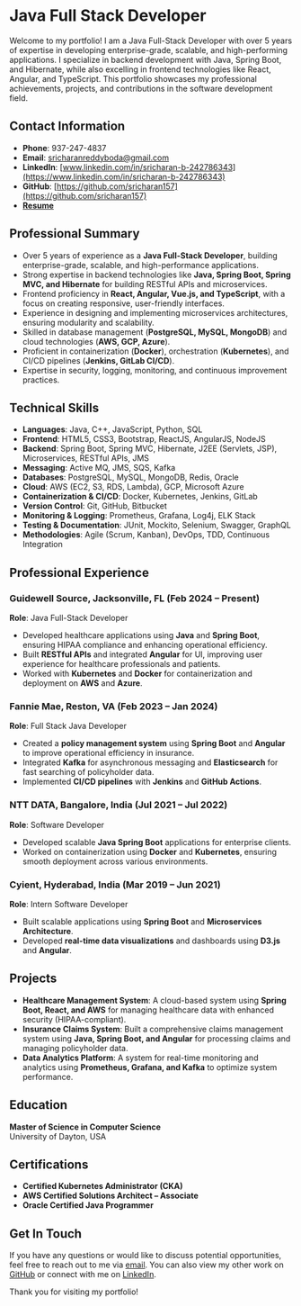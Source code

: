 # Java Full Stack Developer

Welcome to my portfolio! I am a Java Full-Stack Developer with over 5 years of expertise in developing enterprise-grade, scalable, and high-performing applications. I specialize in backend development with Java, Spring Boot, and Hibernate, while also excelling in frontend technologies like React, Angular, and TypeScript. This portfolio showcases my professional achievements, projects, and contributions in the software development field.

## Contact Information

- **Phone**: 937-247-4837  
- **Email**: [sricharanreddyboda@gmail.com](mailto:sricharanreddyboda@gmail.com)  
- **LinkedIn**: [www.linkedin.com/in/sricharan-b-242786343](https://www.linkedin.com/in/sricharan-b-242786343)  
- **GitHub**: [https://github.com/sricharan157](https://github.com/sricharan157)  
- **[Resume](./images/sricharan_resume.pdf)**
## Professional Summary

- Over 5 years of experience as a **Java Full-Stack Developer**, building enterprise-grade, scalable, and high-performance applications.
- Strong expertise in backend technologies like **Java, Spring Boot, Spring MVC, and Hibernate** for building RESTful APIs and microservices.
- Frontend proficiency in **React, Angular, Vue.js, and TypeScript**, with a focus on creating responsive, user-friendly interfaces.
- Experience in designing and implementing microservices architectures, ensuring modularity and scalability.
- Skilled in database management (**PostgreSQL, MySQL, MongoDB**) and cloud technologies (**AWS, GCP, Azure**).
- Proficient in containerization (**Docker**), orchestration (**Kubernetes**), and CI/CD pipelines (**Jenkins, GitLab CI/CD**).
- Expertise in security, logging, monitoring, and continuous improvement practices.

## Technical Skills

- **Languages**: Java, C++, JavaScript, Python, SQL  
- **Frontend**: HTML5, CSS3, Bootstrap, ReactJS, AngularJS, NodeJS  
- **Backend**: Spring Boot, Spring MVC, Hibernate, J2EE (Servlets, JSP), Microservices, RESTful APIs, JMS  
- **Messaging**: Active MQ, JMS, SQS, Kafka  
- **Databases**: PostgreSQL, MySQL, MongoDB, Redis, Oracle  
- **Cloud**: AWS (EC2, S3, RDS, Lambda), GCP, Microsoft Azure  
- **Containerization & CI/CD**: Docker, Kubernetes, Jenkins, GitLab  
- **Version Control**: Git, GitHub, Bitbucket  
- **Monitoring & Logging**: Prometheus, Grafana, Log4j, ELK Stack  
- **Testing & Documentation**: JUnit, Mockito, Selenium, Swagger, GraphQL  
- **Methodologies**: Agile (Scrum, Kanban), DevOps, TDD, Continuous Integration  

## Professional Experience

### Guidewell Source, Jacksonville, FL (Feb 2024 – Present)  
**Role**: Java Full-Stack Developer  
- Developed healthcare applications using **Java** and **Spring Boot**, ensuring HIPAA compliance and enhancing operational efficiency.  
- Built **RESTful APIs** and integrated **Angular** for UI, improving user experience for healthcare professionals and patients.  
- Worked with **Kubernetes** and **Docker** for containerization and deployment on **AWS** and **Azure**.  

### Fannie Mae, Reston, VA (Feb 2023 – Jan 2024)  
**Role**: Full Stack Java Developer  
- Created a **policy management system** using **Spring Boot** and **Angular** to improve operational efficiency in insurance.  
- Integrated **Kafka** for asynchronous messaging and **Elasticsearch** for fast searching of policyholder data.  
- Implemented **CI/CD pipelines** with **Jenkins** and **GitHub Actions**.  

### NTT DATA, Bangalore, India (Jul 2021 – Jul 2022)  
**Role**: Software Developer  
- Developed scalable **Java Spring Boot** applications for enterprise clients.  
- Worked on containerization using **Docker** and **Kubernetes**, ensuring smooth deployment across various environments.  

### Cyient, Hyderabad, India (Mar 2019 – Jun 2021)  
**Role**: Intern Software Developer  
- Built scalable applications using **Spring Boot** and **Microservices Architecture**.  
- Developed **real-time data visualizations** and dashboards using **D3.js** and **Angular**.  

## Projects

- **Healthcare Management System**: A cloud-based system using **Spring Boot, React, and AWS** for managing healthcare data with enhanced security (HIPAA-compliant).  
- **Insurance Claims System**: Built a comprehensive claims management system using **Java, Spring Boot, and Angular** for processing claims and managing policyholder data.  
- **Data Analytics Platform**: A system for real-time monitoring and analytics using **Prometheus, Grafana, and Kafka** to optimize system performance.  

## Education

**Master of Science in Computer Science**  
University of Dayton, USA  

## Certifications

- **Certified Kubernetes Administrator (CKA)**  
- **AWS Certified Solutions Architect – Associate**  
- **Oracle Certified Java Programmer**  

## Get In Touch

If you have any questions or would like to discuss potential opportunities, feel free to reach out to me via [email](mailto:sricharanreddyboda@gmail.com). You can also view my other work on [GitHub](https://github.com/sricharan157) or connect with me on [LinkedIn](https://www.linkedin.com/in/sricharan-b-242786343).  

Thank you for visiting my portfolio!

